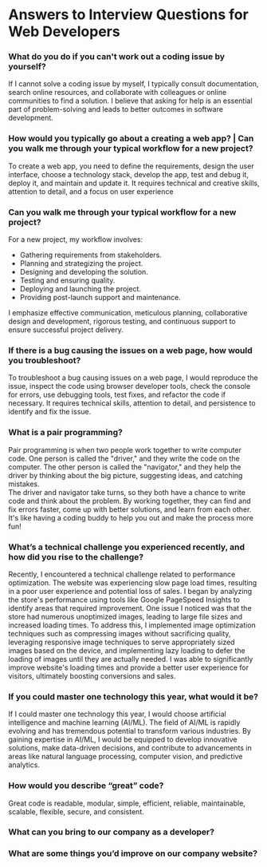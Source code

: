# Answers to Interview Questions for Web Developers

### What do you do if you can't work out a coding issue by yourself?
If I cannot solve a coding issue by myself, I typically consult documentation, search online resources, and collaborate with colleagues or online communities to find a solution. I believe that asking for help is an essential part of problem-solving and leads to better outcomes in software development.

### How would you typically go about a creating a web app? | Can you walk me through your typical workflow for a new project?
To create a web app, you need to define the requirements, design the user interface, choose a technology stack, develop the app, test and debug it, deploy it, and maintain and update it. It requires technical and creative skills, attention to detail, and a focus on user experience

### Can you walk me through your typical workflow for a new project?
For a new project, my workflow involves:

* Gathering requirements from stakeholders.
* Planning and strategizing the project.
* Designing and developing the solution.
* Testing and ensuring quality.
* Deploying and launching the project.
* Providing post-launch support and maintenance.

I emphasize effective communication, meticulous planning, collaborative design and development, rigorous testing, and continuous support to ensure successful project delivery.

### If there is a bug causing the issues on a web page, how would you troubleshoot?
To troubleshoot a bug causing issues on a web page, I would reproduce the issue, inspect the code using browser developer tools, check the console for errors, use debugging tools, test fixes, and refactor the code if necessary. It requires technical skills, attention to detail, and persistence to identify and fix the issue.

### What is a pair programming?
Pair programming is when two people work together to write computer code. One person is called the "driver," and they write the code on the computer. The other person is called the "navigator," and they help the driver by thinking about the big picture, suggesting ideas, and catching mistakes.<br>
The driver and navigator take turns, so they both have a chance to write code and think about the problem. By working together, they can find and fix errors faster, come up with better solutions, and learn from each other. It's like having a coding buddy to help you out and make the process more fun!

### What’s a technical challenge you experienced recently, and how did you rise to the challenge? 
Recently, I encountered a technical challenge related to performance optimization. The website was experiencing slow page load times, resulting in a poor user experience and potential loss of sales. I began by analyzing the store's performance using tools like Google PageSpeed Insights to identify areas that required improvement. One issue I noticed was that the store had numerous unoptimized images, leading to large file sizes and increased loading times. To address this, I implemented image optimization techniques such as compressing images without sacrificing quality, leveraging responsive image techniques to serve appropriately sized images based on the device, and implementing lazy loading to defer the loading of images until they are actually needed. I was able to significantly improve website's loading times and provide a better user experience for visitors, ultimately boosting conversions and sales.

### If you could master one technology this year, what would it be?
If I could master one technology this year, I would choose artificial intelligence and machine learning (AI/ML). The field of AI/ML is rapidly evolving and has tremendous potential to transform various industries. By gaining expertise in AI/ML, I would be equipped to develop innovative solutions, make data-driven decisions, and contribute to advancements in areas like natural language processing, computer vision, and predictive analytics.

### How would you describe “great” code?
Great code is readable, modular, simple, efficient, reliable, maintainable, scalable, flexible, secure, and consistent.

### What can you bring to our company as a developer?

### What are some things you’d improve on our company website?

